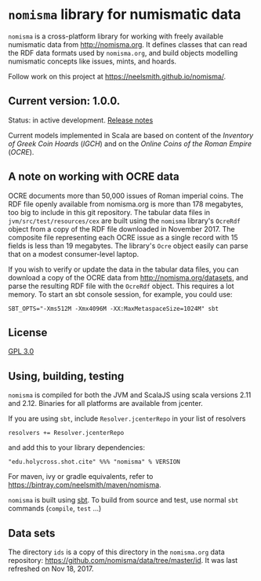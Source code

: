# `nomisma` library for numismatic data

`nomisma` is a cross-platform library for working with freely available numismatic data from <http://nomisma.org>.  It defines classes that can read the RDF data formats used by `nomisma.org`, and build objects modelling numismatic concepts like issues, mints, and hoards.  

Follow work on this project at <https://neelsmith.github.io/nomisma/>.


## Current version: **1.0.0**.

Status: in active development. [Release notes](releases.md)

Current models implemented in Scala are based on content of the *Inventory of Greek Coin Hoards* (*IGCH*) and on the *Online Coins of the Roman Empire* (*OCRE*).

## A note on working with OCRE data

OCRE documents more than 50,000 issues of Roman imperial coins.  The RDF file openly available from nomisma.org is more than 178 megabytes, too big to include in this git repository.  The tabular data files in `jvm/src/test/resources/cex` are built using the `nomisma` library's `OcreRdf` object from a copy of the RDF file downloaded in November 2017.  The composite file representing each OCRE issue as a single record with 15 fields is less than 19 megabytes.  The library's `Ocre` object easily can parse that on a modest consumer-level laptop.

If you wish to verify or update the data in the tabular data files, you can download a copy of the OCRE data from <http://nomisma.org/datasets>, and parse the resulting RDF file with the `OcreRdf` object. This requires a lot memory. To start an sbt console session, for example, you could use:

    SBT_OPTS="-Xms512M -Xmx4096M -XX:MaxMetaspaceSize=1024M" sbt


## License

[GPL 3.0](https://opensource.org/licenses/gpl-3.0.html)

## Using, building, testing

`nomisma` is compiled for both the JVM and ScalaJS using scala versions 2.11 and 2.12.  Binaries for all platforms are available from jcenter.

If you are using `sbt`, include `Resolver.jcenterRepo` in your list of resolvers

    resolvers += Resolver.jcenterRepo

and add this to your library dependencies:

    "edu.holycross.shot.cite" %%% "nomisma" % VERSION


For maven, ivy or gradle equivalents, refer to <https://bintray.com/neelsmith/maven/nomisma>.

`nomisma` is built using [sbt](http://www.scala-sbt.org/). To build from source and test, use normal `sbt` commands (`compile`, `test` ...)



## Data sets

The directory `ids` is a copy of this directory in the `nomisma.org` data repository: <https://github.com/nomisma/data/tree/master/id>.  It was last refreshed on Nov 18, 2017.
